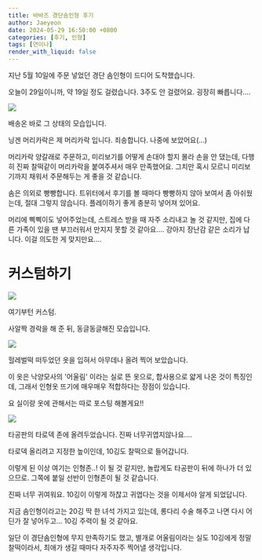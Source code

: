 ```yaml
---
title: 바바즈 경단솜인형 후기
author: Jaeyeon
date: 2024-05-29 16:50:00 +0800
categories: [후기, 인형]
tags: [연이나]
render_with_liquid: false
---
```


지난 5월 10일에 주문 넣었던 경단 솜인형이 드디어 도착했습니다.

오늘이 29일이니까, 약 19일 정도 걸렸습니다. 3주도 안 걸렸어요. 굉장히 빠릅니다....

![](https://i.chigoa.me/assets/img/post/beauty_1716961080242.jpeg.webp)

배송온 바로 그 상태의 모습입니다. 

닝겐 머리카락은 제 머리카락 입니다. 죄송합니다. 나중에 보았어요(...)

머리카락 양갈래로 주문하고, 미리보기를 어떻게 손대야 할지 몰라 손을 안 댔는데, 다행히 진짜 찰떡같이 머리카락을 붙여주셔서 매우 만족했어요. 그치만 혹시 모르니 미리보기까지 채워서 주문해두는 게 좋을 것 같습니다.

솜은 의외로 빵빵합니다. 트위터에서 후기를 볼 때마다 빵빵하지 않아 보여서 좀 아쉬웠는데, 절대 그렇지 않습니다. 플레이하기 좋게 충분히 넣어져 있어요.

머리에 삑삑이도 넣어주었는데, 스트레스 받을 때 자주 소리내고 놀 것 같지만, 집에 다른 가족이 있을 땐 부끄러워서 만지지 못할 것 같아요.... 강아지 장난감 같은 소리가 납니다. 이걸 의도한 게 맞지만요....

# 커스텀하기

![](https://i.chigoa.me/assets/img/post/beauty_1716961085988.jpeg.webp)

여기부턴 커스텀.

사알짝 경락을 해 준 뒤, 동글동글해진 모습입니다.

![](https://i.chigoa.me/assets/img/post/beauty_1716961101065.jpeg.webp)

헐레벌떡 떠두었던 옷을 입혀서 아무데나 올려 찍어 보았습니다.

이 옷은 낙양모사의 '어울림' 이라는 실로 뜬 옷으로, 합사용으로 얇게 나온 것이 특징인데, 그래서 인형옷 뜨기에 매우매우 적합하다는 장점이 있습니다.

요 실이랑 옷에 관해서는 따로 포스팅 해볼게요!!

![](https://i.chigoa.me/assets/img/post/beauty_1716961244941.jpeg.webp)

타공판의 타로덱 존에 올려두었습니다. 진짜 너무귀엽지않나요....

타로덱 올리려고 지정한 높이인데, 10깅도 찰떡으로 들어갑니다.

이렇게 된 이상 여기는 인형존..! 이 될 것 같지만, 놀랍게도 타공판이 뒤에 하나가 더 있으므로. 그쪽에 붙일 선반이 인형존이 될 것 같습니다.

진짜 너무 귀여워요.
10깅이 이렇게 하찮고 귀엽다는 것을 이제서야 알게 되었답니다.

지금 솜인형이라고는 20깅 딱 한 녀석 가지고 있는데, 롱다리 수술 해주고 나면 다시 어딘가 잘 넣어두고... 10깅 주력이 될 것 같아요.

일단 이 경단솜인형에 무지 만족하기도 했고, 별개로 어울림이라는 실도 10깅에게 정말 찰떡이라서, 최애가 생길 때마다 자주자주 찍어낼 생각입니다.